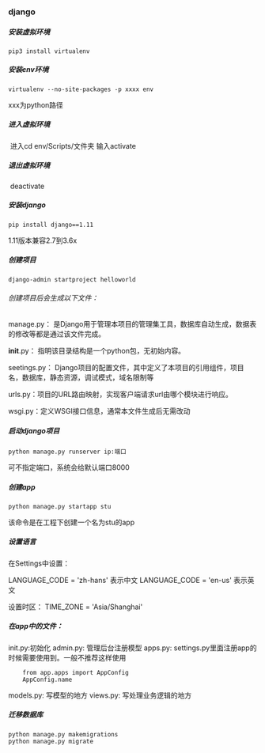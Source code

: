 ### django

##### 安装虚拟环境

```
pip3 install virtualenv
```

##### 安装env环境

```
virtualenv --no-site-packages -p xxxx env
```

xxx为python路径

##### 进入虚拟环境

​    进入cd env/Scripts/文件夹 输入activate

##### 退出虚拟环境

​	deactivate

##### 安装django

```
pip install django==1.11
```

1.11版本兼容2.7到3.6x

##### 创建项目

```
django-admin startproject helloworld
```

###### 创建项目后会生成以下文件：

manage.py： 是Django用于管理本项目的管理集工具，数据库自动生成，数据表的修改等都是通过该文件完成。

**init**.py： 指明该目录结构是一个python包，无初始内容。

seetings.py： Django项目的配置文件，其中定义了本项目的引用组件，项目名，数据库，静态资源，调试模式，域名限制等

urls.py：项目的URL路由映射，实现客户端请求url由哪个模块进行响应。

wsgi.py：定义WSGI接口信息，通常本文件生成后无需改动

##### 启动django项目

```
python manage.py runserver ip:端口
```

可不指定端口，系统会给默认端口8000

##### 创建app

```
python manage.py startapp stu
```

该命令是在工程下创建一个名为stu的app

##### 设置语言

在Settings中设置：

LANGUAGE_CODE = 'zh-hans' 表示中文 LANGUAGE_CODE = 'en-us' 表示英文

设置时区：	TIME_ZONE = 'Asia/Shanghai'

##### 在app中的文件：

init.py:初始化
admin.py: 管理后台注册模型
apps.py: settings.py里面注册app的时候需要使用到。一般不推荐这样使用

```
	from app.apps import AppConfig
	AppConfig.name
```

models.py: 写模型的地方
views.py: 写处理业务逻辑的地方

##### 迁移数据库

```
python manage.py makemigrations
python manage.py migrate
```



